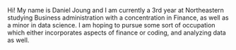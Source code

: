 Hi! My name is Daniel Joung and I am currently a 3rd year at Northeastern studying Business administration with a concentration in Finance, as well as a minor in data science.
I am hoping to pursue some sort of occupation which either incorporates aspects of finance or coding, and analyzing data as well. 


<!---
dannysaur1128/dannysaur1128 is a ✨ special ✨ repository because its `README.md` (this file) appears on your GitHub profile.
You can click the Preview link to take a look at your changes.
--->
